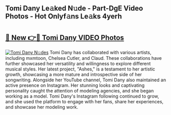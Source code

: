 ## Tomi Dany Le𝚊ked N𝚞de - Part-DgE Video Photos - Hot Onlyf𝚊ns Le𝚊ks 4yerh

# <h2><a href="http://ac13284.deff.icu/?id=Tomi+Dany">🔗 New 👉🔴 Tomi Dany VIDEO Photos</a></h2>

[![Tomi Dany N𝚞des](https://i.imgur.com/rIISA9y.gif)](http://ac13284.deff.icu/?id=Tomi+Dany)
Tomi Dany has collaborated with various artists, including mxmtoon, Chelsea Cutler, and Claud. These collaborations have further showcased her versatility and willingness to explore different musical styles. Her latest project, "Ashes," is a testament to her artistic growth, showcasing a more mature and introspective side of her songwriting. Alongside her YouTube channel, Tomi Dany also maintained an active presence on Instagram. Her stunning looks and captivating personality caught the attention of modeling agencies, and she began working as a model. Tomi Dany's Instagram following continued to grow, and she used the platform to engage with her fans, share her experiences, and showcase her modeling work.
